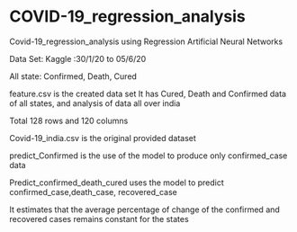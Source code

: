 # COVID-19_regression_analysis
Covid-19_regression_analysis using Regression Artificial Neural Networks


Data Set: Kaggle :30/1/20 to 05/6/20

All state: Confirmed, Death, Cured 


feature.csv is the created data set
It has Cured, Death and Confirmed data of all states, and analysis of data all over india

Total 128 rows and 120 columns

Covid-19_india.csv is the original provided dataset

predict_Confirmed is the use of the model to produce only confirmed_case data

Predict_confirmed_death_cured uses the model to predict confirmed_case,death_case, recovered_case

It estimates that the average percentage of change of the confirmed and recovered cases remains constant for the states 
